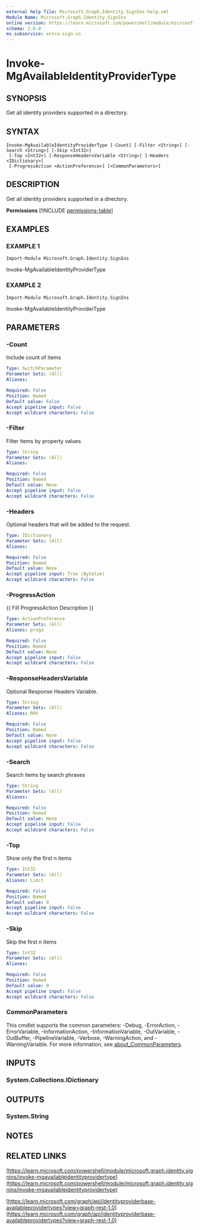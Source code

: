 ```yaml
---
external help file: Microsoft.Graph.Identity.SignIns-help.xml
Module Name: Microsoft.Graph.Identity.SignIns
online version: https://learn.microsoft.com/powershell/module/microsoft.graph.identity.signins/invoke-mgavailableidentityprovidertype
schema: 2.0.0
ms.subservice: entra-sign-in
---
```


# Invoke-MgAvailableIdentityProviderType

## SYNOPSIS
Get all identity providers supported in a directory.

## SYNTAX

```
Invoke-MgAvailableIdentityProviderType [-Count] [-Filter <String>] [-Search <String>] [-Skip <Int32>]
 [-Top <Int32>] [-ResponseHeadersVariable <String>] [-Headers <IDictionary>]
 [-ProgressAction <ActionPreference>] [<CommonParameters>]
```

## DESCRIPTION
Get all identity providers supported in a directory.

**Permissions**
[!INCLUDE [permissions-table](~/../graphref/api-reference/v1.0/includes/permissions/identityproviderbase-availableprovidertypes-permissions.md)]

## EXAMPLES

### EXAMPLE 1
```
Import-Module Microsoft.Graph.Identity.SignIns
```

Invoke-MgAvailableIdentityProviderType

### EXAMPLE 2
```
Import-Module Microsoft.Graph.Identity.SignIns
```

Invoke-MgAvailableIdentityProviderType

## PARAMETERS

### -Count
Include count of items

```yaml
Type: SwitchParameter
Parameter Sets: (All)
Aliases:

Required: False
Position: Named
Default value: False
Accept pipeline input: False
Accept wildcard characters: False
```

### -Filter
Filter items by property values

```yaml
Type: String
Parameter Sets: (All)
Aliases:

Required: False
Position: Named
Default value: None
Accept pipeline input: False
Accept wildcard characters: False
```

### -Headers
Optional headers that will be added to the request.

```yaml
Type: IDictionary
Parameter Sets: (All)
Aliases:

Required: False
Position: Named
Default value: None
Accept pipeline input: True (ByValue)
Accept wildcard characters: False
```

### -ProgressAction
{{ Fill ProgressAction Description }}

```yaml
Type: ActionPreference
Parameter Sets: (All)
Aliases: proga

Required: False
Position: Named
Default value: None
Accept pipeline input: False
Accept wildcard characters: False
```

### -ResponseHeadersVariable
Optional Response Headers Variable.

```yaml
Type: String
Parameter Sets: (All)
Aliases: RHV

Required: False
Position: Named
Default value: None
Accept pipeline input: False
Accept wildcard characters: False
```

### -Search
Search items by search phrases

```yaml
Type: String
Parameter Sets: (All)
Aliases:

Required: False
Position: Named
Default value: None
Accept pipeline input: False
Accept wildcard characters: False
```

### -Top
Show only the first n items

```yaml
Type: Int32
Parameter Sets: (All)
Aliases: Limit

Required: False
Position: Named
Default value: 0
Accept pipeline input: False
Accept wildcard characters: False
```

### -Skip
Skip the first n items

```yaml
Type: Int32
Parameter Sets: (All)
Aliases:

Required: False
Position: Named
Default value: 0
Accept pipeline input: False
Accept wildcard characters: False
```

### CommonParameters
This cmdlet supports the common parameters: -Debug, -ErrorAction, -ErrorVariable, -InformationAction, -InformationVariable, -OutVariable, -OutBuffer, -PipelineVariable, -Verbose, -WarningAction, and -WarningVariable. For more information, see [about_CommonParameters](http://go.microsoft.com/fwlink/?LinkID=113216).

## INPUTS

### System.Collections.IDictionary
## OUTPUTS

### System.String
## NOTES

## RELATED LINKS

[https://learn.microsoft.com/powershell/module/microsoft.graph.identity.signins/invoke-mgavailableidentityprovidertype](https://learn.microsoft.com/powershell/module/microsoft.graph.identity.signins/invoke-mgavailableidentityprovidertype)

[https://learn.microsoft.com/graph/api/identityproviderbase-availableprovidertypes?view=graph-rest-1.0](https://learn.microsoft.com/graph/api/identityproviderbase-availableprovidertypes?view=graph-rest-1.0)




